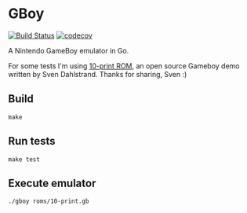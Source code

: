 # GBoy

[![Build Status](https://travis-ci.org/gorkaio/gboy.svg?branch=master)](https://travis-ci.org/gorkaio/gboy)
[![codecov](https://codecov.io/gh/gorkaio/gboy/branch/master/graph/badge.svg)](https://codecov.io/gh/gorkaio/gboy)

A Nintendo GameBoy emulator in Go.

For some tests I'm using [10-print ROM](https://github.com/svendahlstrand/10-print-game-boy), an open source Gameboy demo written by Sven Dahlstrand. Thanks for sharing, Sven :)

## Build

`make`

## Run tests

`make test`

## Execute emulator

`./gboy roms/10-print.gb`
